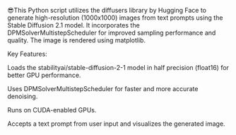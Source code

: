 😎This Python script utilizes the diffusers library by Hugging Face to generate high-resolution (1000x1000) images from text prompts using the Stable Diffusion 2.1 model. It incorporates the DPMSolverMultistepScheduler for improved sampling performance and quality. The image is rendered using matplotlib.

Key Features:

Loads the stabilityai/stable-diffusion-2-1 model in half precision (float16) for better GPU performance.

Uses DPMSolverMultistepScheduler for faster and more accurate denoising.

Runs on CUDA-enabled GPUs.

Accepts a text prompt from user input and visualizes the generated image.


